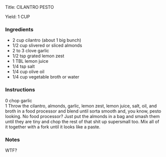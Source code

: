 <!DOCTYPE HTML PUBLIC "-//W3C//DTD HTML 4.0 Transitional//EN">
<html>
  <head>
  <title>CILANTRO PESTO</title><link rel='stylesheet' href='style.css' type='text/css'><meta http-equiv="Content-Style-Stype" content="text/css">
     <meta http-equiv="Content-Type" content="text/html;charset=utf-8">
     </head><body><div class="recipe" itemscope itemtype="http://schema.org/Recipe"><div class='header'><p class="title"><span class="label">Title:</span> <span itemprop="name">CILANTRO PESTO</span></p>
<p class="yields"><span class="label">Yield:</span> <span itemprop="recipeYield">1 CUP</span></p>
</div><div class="ing"><h3>Ingredients</h3><ul class="ing"><li class="ing" itemprop="ingredients">2 cup cilantro (about 1 big bunch) </li>
<li class="ing" itemprop="ingredients">1/2 cup slivered or sliced almonds </li>
<li class="ing" itemprop="ingredients">2 to 3 clove garlic </li>
<li class="ing" itemprop="ingredients">1/2 tsp grated lemon zest </li>
<li class="ing" itemprop="ingredients">1 TBL lemon juice </li>
<li class="ing" itemprop="ingredients">1/4 tsp salt </li>
<li class="ing" itemprop="ingredients">1/4 cup olive oil </li>
<li class="ing" itemprop="ingredients">1/4 cup vegetable broth or water </li>
</ul>
</div>
<div class="instructions"><h3 class="Instructions">Instructions</h3><div itemprop="recipeInstructions"><p>0 chop garlic<br>1 Throw the cilantro, almonds, garlic, lemon zest, lemon juice, salt, oil, and broth in a food processor and blend until sorta smooth and, you know, pesto looking. No food processor? Just put the almonds in a bag and smash them until they are tiny and chop the rest of that shit up supersmall too. Mix all of it together with a fork until it looks like a paste.</p></div></div><div class="modifications"><h3 class="Notes">Notes</h3><p>WTF?</p></div></div>

</body>
</html>